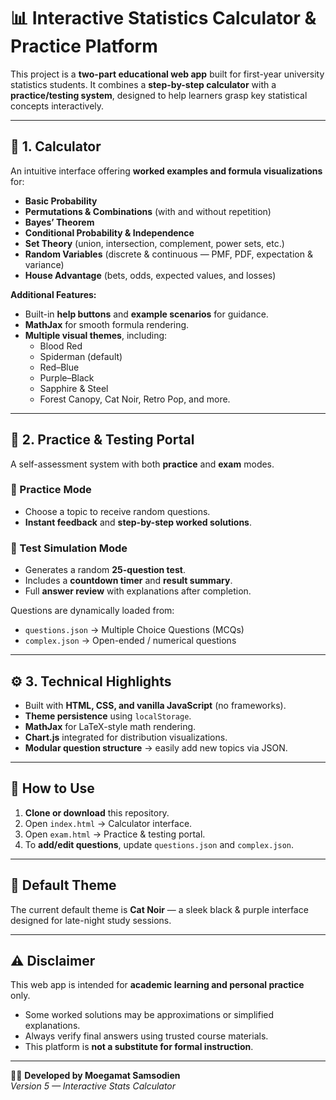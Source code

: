 # 📊 Interactive Statistics Calculator & Practice Platform  

This project is a **two-part educational web app** built for first-year university statistics students. It combines a **step-by-step calculator** with a **practice/testing system**, designed to help learners grasp key statistical concepts interactively.  

---

## 🧮 1. Calculator  

An intuitive interface offering **worked examples and formula visualizations** for:  
- **Basic Probability**  
- **Permutations & Combinations** (with and without repetition)  
- **Bayes’ Theorem**  
- **Conditional Probability & Independence**  
- **Set Theory** (union, intersection, complement, power sets, etc.)  
- **Random Variables** (discrete & continuous — PMF, PDF, expectation & variance)  
- **House Advantage** (bets, odds, expected values, and losses)  

**Additional Features:**  
- Built-in **help buttons** and **example scenarios** for guidance.  
- **MathJax** for smooth formula rendering.  
- **Multiple visual themes**, including:  
  - Blood Red  
  - Spiderman (default)  
  - Red–Blue  
  - Purple–Black  
  - Sapphire & Steel  
  - Forest Canopy, Cat Noir, Retro Pop, and more.  

---

## 🧠 2. Practice & Testing Portal  

A self-assessment system with both **practice** and **exam** modes.  

### 📝 Practice Mode  
- Choose a topic to receive random questions.  
- **Instant feedback** and **step-by-step worked solutions**.  

### 🧾 Test Simulation Mode  
- Generates a random **25-question test**.  
- Includes a **countdown timer** and **result summary**.  
- Full **answer review** with explanations after completion.  

Questions are dynamically loaded from:  
- `questions.json` → Multiple Choice Questions (MCQs)  
- `complex.json` → Open-ended / numerical questions  

---

## ⚙️ 3. Technical Highlights  

- Built with **HTML, CSS, and vanilla JavaScript** (no frameworks).  
- **Theme persistence** using `localStorage`.  
- **MathJax** for LaTeX-style math rendering.  
- **Chart.js** integrated for distribution visualizations.  
- **Modular question structure** → easily add new topics via JSON.  

---

## 🚀 How to Use  

1. **Clone or download** this repository.  
2. Open `index.html` → Calculator interface.  
3. Open `exam.html` → Practice & testing portal.  
4. To **add/edit questions**, update `questions.json` and `complex.json`.  

---

## 🎨 Default Theme  

The current default theme is **Cat Noir** — a sleek black & purple interface designed for late-night study sessions.  

---

## ⚠️ Disclaimer  

This web app is intended for **academic learning and personal practice** only.  
- Some worked solutions may be approximations or simplified explanations.  
- Always verify final answers using trusted course materials.  
- This platform is **not a substitute for formal instruction**.  

---

👨‍💻 **Developed by Moegamat Samsodien**  
*Version 5 — Interactive Stats Calculator*  
